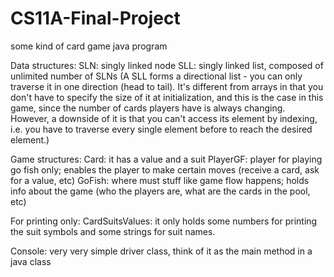 # CS11A-Final-Project
some kind of card game java program

Data structures:
  SLN: singly linked node
  SLL: singly linked list, composed of unlimited number of SLNs
  (A SLL forms a directional list - you can only traverse it in one direction (head to tail). It's different from arrays in that you don't
   have to specify the size of it at initialization, and this is the case in this game, since the number of cards players have is always 
   changing. However, a downside of it is that you can't access its element by indexing, i.e. you have to traverse every single element
   before to reach the desired element.)
   
Game structures: 
   Card: it has a value and a suit
   PlayerGF: player for playing go fish only; enables the player to make certain moves (receive a card, ask for a value, etc)
   GoFish: where must stuff like game flow happens; holds info about the game (who the players are, what are the cards in the pool, etc)
   
For printing only:
  CardSuitsValues: it only holds some numbers for printing the suit symbols and some strings for suit names. 
  
Console: very very simple driver class, think of it as the main method in a java class
